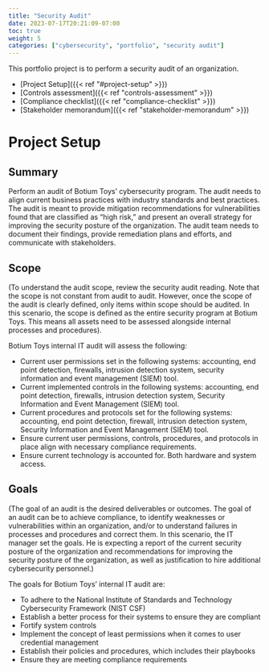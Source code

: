 ```yaml
---
title: "Security Audit"
date: 2023-07-17T20:21:09-07:00
toc: true
weight: 5
categories: ["cybersecurity", "portfolio", "security audit"]
---
```

This portfolio project is to perform a security audit of an organization.
- [Project Setup]({{< ref "#project-setup" >}})
- [Controls assessment]({{< ref "controls-assessment" >}})
- [Compliance checklist]({{< ref "compliance-checklist" >}})
- [Stakeholder memorandum]({{< ref "stakeholder-memorandum" >}})

# Project Setup

## Summary
 Perform an audit of Botium Toys’ cybersecurity program. The audit
  needs to align current business practices with industry standards and best
  practices. The audit is meant to provide mitigation recommendations for
  vulnerabilities found that are classified as “high risk,” and present an
  overall strategy for improving the security posture of the organization. The
  audit team needs to document their findings, provide remediation plans and
  efforts, and communicate with stakeholders.

## Scope

(To understand the audit scope, review the security audit reading. Note that
  the scope is not constant from audit to audit. However, once the scope of the
  audit is clearly defined, only items within scope should be audited. In this
  scenario, the scope is defined as the entire security program at Botium Toys.
  This means all assets need to be assessed alongside internal processes and
  procedures).

Botium Toys internal IT audit will assess the following:
 - Current user permissions set in the following systems: accounting, end point
   detection, firewalls, intrusion detection system, security information and
   event management (SIEM) tool.
 - Current implemented controls in the following systems: accounting, end point
   detection, firewalls, intrusion detection system, Security Information and
   Event Management (SIEM) tool.
 - Current procedures and protocols set for the following systems: accounting,
   end point detection, firewall, intrusion detection system, Security
   Information and Event Management (SIEM) tool.
 - Ensure current user permissions, controls, procedures, and protocols in place
   align with necessary compliance requirements.
 - Ensure current technology is accounted for. Both hardware and system access.

## Goals

(The goal of an audit is the desired deliverables or outcomes. The goal of an
audit can be to achieve compliance, to identify weaknesses or vulnerabilities
within an organization, and/or to understand failures in processes and
procedures and correct them. In this scenario, the IT manager set the goals. He
is expecting a report of the current security posture of the organization and
recommendations for improving the security posture of the organization, as well
as justification to hire additional cybersecurity personnel.)

The goals for Botium Toys’ internal IT audit are:
 - To adhere to the National Institute of Standards and Technology Cybersecurity
   Framework (NIST CSF)
 - Establish a better process for their systems to ensure they are compliant
 - Fortify system controls
 - Implement the concept of least permissions when it comes to user credential
   management
 - Establish their policies and procedures, which includes their playbooks
 - Ensure they are meeting compliance requirements

